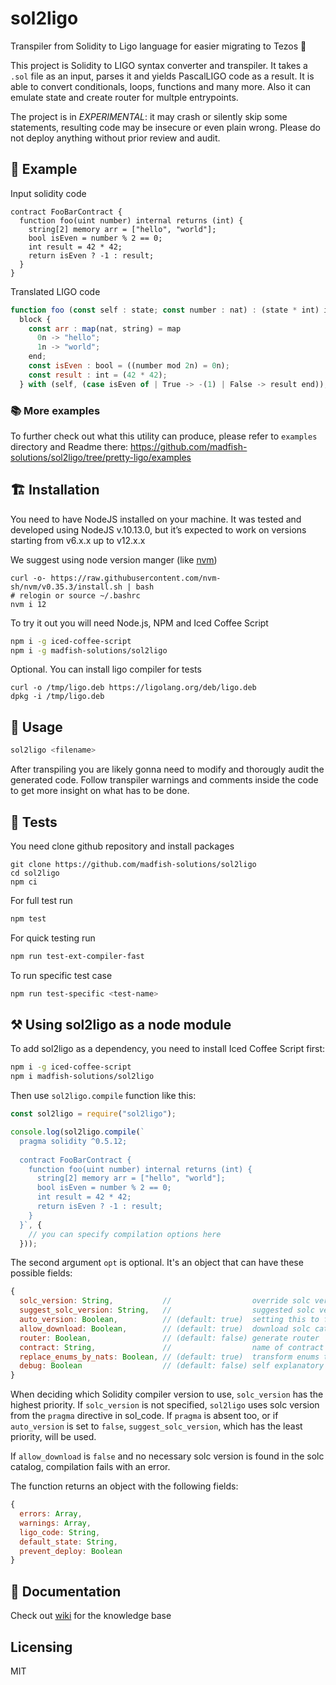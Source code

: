 # sol2ligo

Transpiler from Solidity to Ligo language for easier migrating to Tezos 🚀️

This project is Solidity to LIGO syntax converter and transpiler. It takes a `.sol` file as an input, parses it and yields PascalLIGO code as a result.
It is able to convert conditionals, loops, functions and many more. Also it can emulate state and create router for multple entrypoints.

The project is in _EXPERIMENTAL_: it may crash or silently skip some statements, resulting code may be insecure or even plain wrong. Please do not deploy anything without prior review and audit.

## 📖️ Example
Input solidity code

```solidity
contract FooBarContract {
  function foo(uint number) internal returns (int) {
    string[2] memory arr = ["hello", "world"];
    bool isEven = number % 2 == 0;
    int result = 42 * 42;
    return isEven ? -1 : result;
  }
}
```

Translated LIGO code
```js
function foo (const self : state; const number : nat) : (state * int) is
  block {
    const arr : map(nat, string) = map
      0n -> "hello";
      1n -> "world";
    end;
    const isEven : bool = ((number mod 2n) = 0n);
    const result : int = (42 * 42);
  } with (self, (case isEven of | True -> -(1) | False -> result end));
```

### 📚️ More examples 
To further check out what this utility can produce, please refer to `examples` directory and Readme there:
https://github.com/madfish-solutions/sol2ligo/tree/pretty-ligo/examples


## 🏗️ Installation
You need to have NodeJS installed on your machine.
It was tested and developed using NodeJS v.10.13.0, but it’s expected to work on versions starting from v6.x.x up to v12.x.x

We suggest using node version manger (like [nvm](https://github.com/nvm-sh/nvm))
```
curl -o- https://raw.githubusercontent.com/nvm-sh/nvm/v0.35.3/install.sh | bash
# relogin or source ~/.bashrc
nvm i 12
```

To try it out you will need Node.js, NPM and Iced Coffee Script

```sh
npm i -g iced-coffee-script
npm i -g madfish-solutions/sol2ligo
```

Optional. You can install ligo compiler for tests

```
curl -o /tmp/ligo.deb https://ligolang.org/deb/ligo.deb
dpkg -i /tmp/ligo.deb
```

## 🌈️ Usage

```sh
sol2ligo <filename>
```

After transpiling you are likely gonna need to modify and thorougly audit the generated code. Follow transpiler warnings and comments inside the code to get more insight on what has to be done.

## 🏥️ Tests
You need clone github repository and install packages
```
git clone https://github.com/madfish-solutions/sol2ligo
cd sol2ligo
npm ci
```

For full test run
```sh
npm test 
```

For quick testing run
```sh
npm run test-ext-compiler-fast
```

To run specific test case
```sh
npm run test-specific <test-name>
```

## ⚒ Using sol2ligo as a node module

To add sol2ligo as a dependency, you need to install Iced Coffee Script first:
```sh
npm i -g iced-coffee-script
npm i madfish-solutions/sol2ligo
```
Then use `sol2ligo.compile` function like this:
```javascript
const sol2ligo = require("sol2ligo");

console.log(sol2ligo.compile(`
  pragma solidity ^0.5.12;
  
  contract FooBarContract {
    function foo(uint number) internal returns (int) {
      string[2] memory arr = ["hello", "world"];
      bool isEven = number % 2 == 0;
      int result = 42 * 42;
      return isEven ? -1 : result;
    }
  }`, {
    // you can specify compilation options here
  }));
```
The second argument `opt` is optional. It's an object that can have these possible fields:
```javascript
{
  solc_version: String,           //                  override solc version specified in pragma
  suggest_solc_version: String,   //                  suggested solc version if pragma is not specified
  auto_version: Boolean,          // (default: true)  setting this to false disables reading solc version from pragma
  allow_download: Boolean,        // (default: true)  download solc catalog
  router: Boolean,                // (default: false) generate router
  contract: String,               //                  name of contract to generate router for
  replace_enums_by_nats: Boolean, // (default: true)  transform enums to number constants
  debug: Boolean                  // (default: false) self explanatory
}
```
When deciding which Solidity compiler version to use, `solc_version` has the highest priority. If `solc_version` is not specified, `sol2ligo` uses solc version from the `pragma` directive in sol_code. If `pragma` is absent too, or if `auto_version` is set to `false`, `suggest_solc_version`, which has the least priority, will be used.

If `allow_download` is `false` and no necessary solc version is found in the solc catalog, compilation fails with an error.

The function returns an object with the following fields:
```javascript
{
  errors: Array,
  warnings: Array,
  ligo_code: String,
  default_state: String,
  prevent_deploy: Boolean
}
```

## 📑️ Documentation
Check out [wiki](https://github.com/madfish-solutions/sol2ligo/wiki) for the knowledge base

## Licensing
MIT
